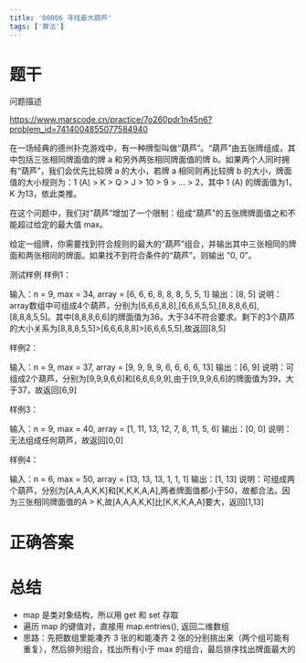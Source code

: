 ```yaml
---
title: '00006 寻找最大葫芦'
tags: ['算法']
---
```


# 题干

问题描述

https://www.marscode.cn/practice/7o260pdr1n45n6?problem_id=7414004855077584940

在一场经典的德州扑克游戏中，有一种牌型叫做“葫芦”。“葫芦”由五张牌组成，其中包括三张相同牌面值的牌 a 和另外两张相同牌面值的牌 
b。如果两个人同时拥有“葫芦”，我们会优先比较牌 a 的大小，若牌  a 相同则再比较牌 b 的大小，牌面值的大小规则为：1 (A) > K > Q > J > 10 > 9 > ... > 2，其中 1 (A) 的牌面值为1，K 为13，依此类推。

在这个问题中，我们对“葫芦”增加了一个限制：组成“葫芦”的五张牌牌面值之和不能超过给定的最大值 max。

给定一组牌，你需要找到符合规则的最大的“葫芦”组合，并输出其中三张相同的牌面和两张相同的牌面。如果找不到符合条件的“葫芦”，则输出 “0, 0”。

测试样例
样例1：

输入：n = 9, max = 34, array = [6, 6, 6, 8, 8, 8, 5, 5, 1]
输出：[8, 5]
说明：array数组中可组成4个葫芦，分别为[6,6,6,8,8],[6,6,6,5,5],[8,8,8,6,6],[8,8,8,5,5]。其中[8,8,8,6,6]的牌面值为36，大于34不符合要求。剩下的3个葫芦的大小关系为[8,8,8,5,5]>[6,6,6,8,8]>[6,6,6,5,5],故返回[8,5]

样例2：

输入：n = 9, max = 37, array = [9, 9, 9, 9, 6, 6, 6, 6, 13]
输出：[6, 9]
说明：可组成2个葫芦，分别为[9,9,9,6,6]和[6,6,6,9,9],由于[9,9,9,6,6]的牌面值为39，大于37，故返回[6,9]

样例3：

输入：n = 9, max = 40, array = [1, 11, 13, 12, 7, 8, 11, 5, 6]
输出：[0, 0]
说明：无法组成任何葫芦，故返回[0,0]

样例4：

输入：n = 6, max = 50, array = [13, 13, 13, 1, 1, 1]
输出：[1, 13]
说明：可组成两个葫芦，分别为[A,A,A,K,K]和[K,K,K,A,A],两者牌面值都小于50，故都合法。因为三张相同牌面值的A > K,故[A,A,A,K,K]比[K,K,K,A,A]要大，返回[1,13]

# 正确答案



# 总结

- map 是类对象结构，所以用 get 和 set 存取
- 遍历 map 的键值对，直接用 map.entries(), 返回二维数组
- 思路：先把数组里能凑齐 3 张的和能凑齐 2 张的分别挑出来（两个组可能有重复），然后排列组合，找出所有小于 max 的组合，最后排序找出牌面最大的

<script>
  function func(array, max) {
    const map = new Map()
    for (let x of array) {
      map.set(x, (map.get(x) || 0) + 1)
    }
    const res = []
    const trippleList = []
    const doubleList = []
    for (let [k1, v1] of map.entries()) {
      if (v1 < 3) continue
      for (let [k2, v2] of map.entries()) {
        if (v2 < 2
          || k1 === k2
          || max < k1 * 3 + k2 * 2
        ) continue
        res.push([k1, k2].map(x => {
          if (x === 1) return 14
          return x
        }))
      }
    }
    if (!res.length) return [0, 0]
    res.sort(([a1, a2], [b1, b2]) => {
      if (a1 === b1) return b2 - a2
      return a2 - a1
    })
    return res[0].map(x => {
      if (x === 14) return 1
      return x
    })
  }
  console.log(func([13, 13, 13, 1, 1, 1], 50))
  console.log(func([6, 6, 6, 8, 8, 8, 5, 5, 1], 34))
  console.log(func([9, 9, 9, 9, 6, 6, 6, 6, 13], 37))
</script>